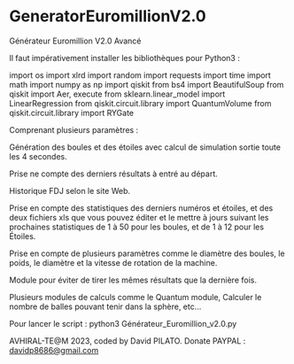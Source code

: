# GeneratorEuromillionV2.0
Générateur Euromillion V2.0 Avancé

Il faut impérativement installer les bibliothèques pour Python3 :

import os
import xlrd
import random
import requests
import time
import math
import numpy as np
import qiskit
from bs4 import BeautifulSoup
from qiskit import Aer, execute
from sklearn.linear_model import LinearRegression
from qiskit.circuit.library import QuantumVolume
from qiskit.circuit.library import RYGate

Comprenant plusieurs paramètres :

Génération des boules et des étoiles avec calcul de simulation sortie toute les 4 secondes.

Prise ne compte des derniers résultats à entré au départ.

Historique FDJ selon le site Web.

Prise en compte des statistiques des derniers numéros et étoiles, et des deux fichiers xls que vous pouvez éditer et le mettre à jours suivant les prochaines statistiques de 1 à 50 pour les boules, et de 1 à 12 pour les Étoiles.

Prise en compte de plusieurs paramètres comme le diamètre des boules, le poids, le diamètre et la vitesse de rotation de la machine.

Module pour éviter de tirer les mêmes résultats que la dernière fois.

Plusieurs modules de calculs comme le Quantum module, Calculer le nombre de balles pouvant tenir dans la sphère, etc...

Pour lancer le script : python3 Générateur_Euromillion_v2.0.py

AVHIRAL-TE@M 2023, coded by David PILATO. Donate PAYPAL : davidp8686@gmail.com
